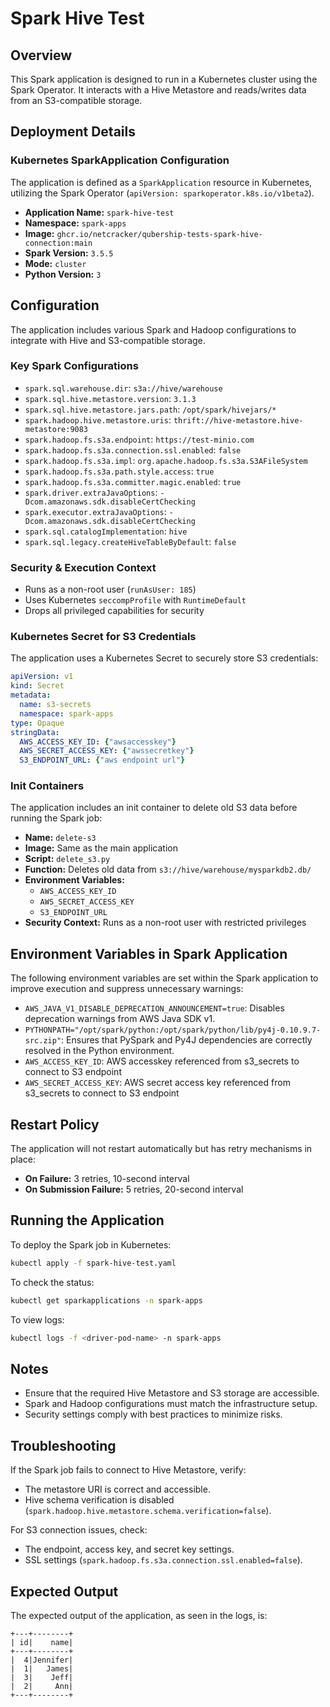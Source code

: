 # Spark Hive Test

## Overview
This Spark application is designed to run in a Kubernetes cluster using the Spark Operator. It interacts with a Hive Metastore and reads/writes data from an S3-compatible storage.

## Deployment Details

### Kubernetes SparkApplication Configuration
The application is defined as a `SparkApplication` resource in Kubernetes, utilizing the Spark Operator (`apiVersion: sparkoperator.k8s.io/v1beta2`).

- **Application Name:** `spark-hive-test`
- **Namespace:** `spark-apps`
- **Image:** `ghcr.io/netcracker/qubership-tests-spark-hive-connection:main`
- **Spark Version:** `3.5.5`
- **Mode:** `cluster`
- **Python Version:** `3`

## Configuration
The application includes various Spark and Hadoop configurations to integrate with Hive and S3-compatible storage.

### Key Spark Configurations
- `spark.sql.warehouse.dir`: `s3a://hive/warehouse`
- `spark.sql.hive.metastore.version`: `3.1.3`
- `spark.sql.hive.metastore.jars.path`: `/opt/spark/hivejars/*`
- `spark.hadoop.hive.metastore.uris`: `thrift://hive-metastore.hive-metastore:9083`
- `spark.hadoop.fs.s3a.endpoint`: `https://test-minio.com`
- `spark.hadoop.fs.s3a.connection.ssl.enabled`: `false`
- `spark.hadoop.fs.s3a.impl`: `org.apache.hadoop.fs.s3a.S3AFileSystem`
- `spark.hadoop.fs.s3a.path.style.access`: `true`
- `spark.hadoop.fs.s3a.committer.magic.enabled`: `true`
- `spark.driver.extraJavaOptions`: `-Dcom.amazonaws.sdk.disableCertChecking`
- `spark.executor.extraJavaOptions`: `-Dcom.amazonaws.sdk.disableCertChecking`
- `spark.sql.catalogImplementation`: `hive`
- `spark.sql.legacy.createHiveTableByDefault`: `false`

### Security & Execution Context
- Runs as a non-root user (`runAsUser: 185`)
- Uses Kubernetes `seccompProfile` with `RuntimeDefault`
- Drops all privileged capabilities for security

### Kubernetes Secret for S3 Credentials
The application uses a Kubernetes Secret to securely store S3 credentials:

```yaml
apiVersion: v1
kind: Secret
metadata:
  name: s3-secrets
  namespace: spark-apps
type: Opaque
stringData:
  AWS_ACCESS_KEY_ID: {"awsaccesskey"}
  AWS_SECRET_ACCESS_KEY: {"awssecretkey"}  
  S3_ENDPOINT_URL: {"aws endpoint url"}
```

### Init Containers
The application includes an init container to delete old S3 data before running the Spark job:

- **Name:** `delete-s3`
- **Image:** Same as the main application
- **Script:** `delete_s3.py`
- **Function:** Deletes old data from `s3://hive/warehouse/mysparkdb2.db/`
- **Environment Variables:**
  - `AWS_ACCESS_KEY_ID`
  - `AWS_SECRET_ACCESS_KEY`
  - `S3_ENDPOINT_URL`
- **Security Context:** Runs as a non-root user with restricted privileges

## Environment Variables in Spark Application
The following environment variables are set within the Spark application to improve execution and suppress unnecessary warnings:

- `AWS_JAVA_V1_DISABLE_DEPRECATION_ANNOUNCEMENT=true`: Disables deprecation warnings from AWS Java SDK v1.
- `PYTHONPATH="/opt/spark/python:/opt/spark/python/lib/py4j-0.10.9.7-src.zip"`: Ensures that PySpark and Py4J dependencies are correctly resolved in the Python environment.
- `AWS_ACCESS_KEY_ID`: AWS accesskey referenced from s3_secrets to connect to S3 endpoint
- `AWS_SECRET_ACCESS_KEY`: AWS secret access key referenced from s3_secrets to connect to S3 endpoint

## Restart Policy
The application will not restart automatically but has retry mechanisms in place:
- **On Failure:** 3 retries, 10-second interval
- **On Submission Failure:** 5 retries, 20-second interval

## Running the Application
To deploy the Spark job in Kubernetes:
```sh
kubectl apply -f spark-hive-test.yaml
```
To check the status:
```sh
kubectl get sparkapplications -n spark-apps
```
To view logs:
```sh
kubectl logs -f <driver-pod-name> -n spark-apps
```

## Notes
- Ensure that the required Hive Metastore and S3 storage are accessible.
- Spark and Hadoop configurations must match the infrastructure setup.
- Security settings comply with best practices to minimize risks.

## Troubleshooting
If the Spark job fails to connect to Hive Metastore, verify:
- The metastore URI is correct and accessible.
- Hive schema verification is disabled (`spark.hadoop.hive.metastore.schema.verification=false`).

For S3 connection issues, check:
- The endpoint, access key, and secret key settings.
- SSL settings (`spark.hadoop.fs.s3a.connection.ssl.enabled=false`).

## Expected Output
The expected output of the application, as seen in the logs, is:

```
+---+--------+
| id|    name|
+---+--------+
|  4|Jennifer|
|  1|   James|
|  3|    Jeff|
|  2|     Ann|
+---+--------+
```
